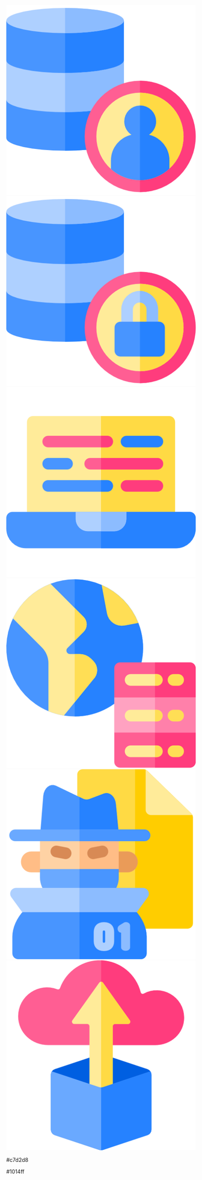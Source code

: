 <img src="img/database.png" alt="">
<img src="img/padlock.png" alt="">
<img src="img/programming.png" alt="">
<img src="img/server.png" alt="">
<img src="img/thief.png" alt="">
<img src="img/uploading.png" alt="">



#c7d2d8

#1014ff